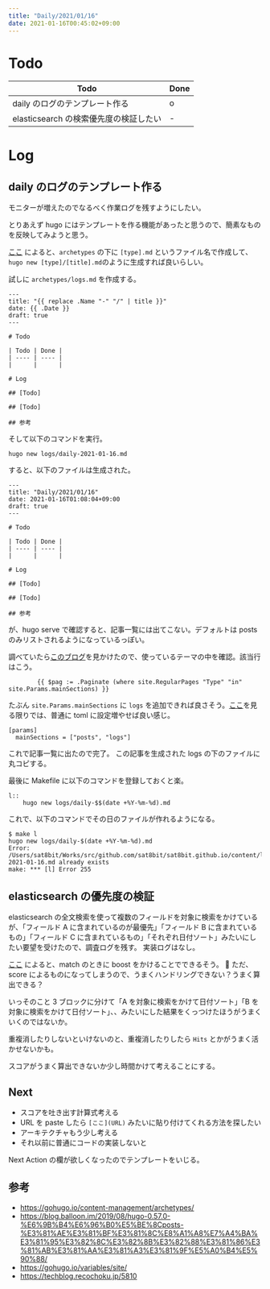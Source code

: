 ```yaml
---
title: "Daily/2021/01/16"
date: 2021-01-16T00:45:02+09:00
---
```


# Todo

| Todo                                   | Done |
| -------------------------------------- | ---- |
| daily のログのテンプレート作る         | o    |
| elasticsearch の検索優先度の検証したい | -    |

# Log

## daily のログのテンプレート作る

モニターが増えたのでなるべく作業ログを残すようにしたい。

とりあえず hugo にはテンプレートを作る機能があったと思うので、簡素なものを反映してみようと思う。

[ここ](https://gohugo.io/content-management/archetypes/) によると、`archetypes` の下に `[type].md` というファイル名で作成して、`hugo new [type]/[title].md`のように生成すれば良いらしい。

試しに `archetypes/logs.md` を作成する。

```
---
title: "{{ replace .Name "-" "/" | title }}"
date: {{ .Date }}
draft: true
---

# Todo

| Todo | Done |
| ---- | ---- |
|      |      |

# Log

## [Todo]

## [Todo]

## 参考
```

そして以下のコマンドを実行。

```
hugo new logs/daily-2021-01-16.md
```

すると、以下のファイルは生成された。

```
---
title: "Daily/2021/01/16"
date: 2021-01-16T01:08:04+09:00
draft: true
---

# Todo

| Todo | Done |
| ---- | ---- |
|      |      |

# Log

## [Todo]

## [Todo]

## 参考
```

が、hugo serve で確認すると、記事一覧には出てこない。デフォルトは posts のみリストされるようになっているっぽい。

調べていたら[このブログ](https://blog.balloon.im/2019/08/hugo-0.57.0-%E6%9B%B4%E6%96%B0%E5%BE%8Cposts-%E3%81%AE%E3%81%BF%E3%81%8C%E8%A1%A8%E7%A4%BA%E3%81%95%E3%82%8C%E3%82%8B%E3%82%88%E3%81%86%E3%81%AB%E3%81%AA%E3%81%A3%E3%81%9F%E5%A0%B4%E5%90%88/)を見かけたので、使っているテーマの中を確認。該当行はこう。

```
        {{ $pag := .Paginate (where site.RegularPages "Type" "in" site.Params.mainSections) }}
```

たぶん `site.Params.mainSections` に `logs` を追加できれば良さそう。[ここ](https://gohugo.io/variables/site/)を見る限りでは、普通に toml に設定増やせば良い感じ。

```
[params]
  mainSections = ["posts", "logs"]
```

これで記事一覧に出たので完了。
この記事を生成された logs の下のファイルに丸コピする。

最後に Makefile に以下のコマンドを登録しておくと楽。

```
l::
	hugo new logs/daily-$$(date +%Y-%m-%d).md
```

これで、以下のコマンドでその日のファイルが作れるようになる。

```
$ make l
hugo new logs/daily-$(date +%Y-%m-%d).md
Error: /Users/sat8bit/Works/src/github.com/sat8bit/sat8bit.github.io/content/logs/daily-2021-01-16.md already exists
make: *** [l] Error 255
```

## elasticsearch の優先度の検証

elasticsearch の全文検索を使って複数のフィールドを対象に検索をかけているが、「フィールド A に含まれているのが最優先」「フィールド B に含まれているもの」「フィールド C に含まれているもの」「それぞれ日付ソート」みたいにしたい要望を受けたので、調査ログを残す。
実装ログはなし。

[ここ](https://techblog.recochoku.jp/5810) によると、match のときに boost をかけることでできるそう。

ただ、score によるものになってしまうので、うまくハンドリングできない？うまく算出できる？

いっそのこと 3 ブロックに分けて「A を対象に検索をかけて日付ソート」「B を対象に検索をかけて日付ソート」、、みたいにした結果をくっつけたほうがうまくいくのではないか。

重複消したりしないといけないのと、重複消したりしたら `Hits` とかがうまく活かせないかも。

スコアがうまく算出できないか少し時間かけて考えることにする。

## Next

- スコアを吐き出す計算式考える
- URL を paste したら `[ここ](URL)` みたいに貼り付けてくれる方法を探したい
- アーキテクチャもう少し考える
- それ以前に普通にコードの実装しないと

Next Action の欄が欲しくなったのでテンプレートをいじる。

## 参考

- https://gohugo.io/content-management/archetypes/
- https://blog.balloon.im/2019/08/hugo-0.57.0-%E6%9B%B4%E6%96%B0%E5%BE%8Cposts-%E3%81%AE%E3%81%BF%E3%81%8C%E8%A1%A8%E7%A4%BA%E3%81%95%E3%82%8C%E3%82%8B%E3%82%88%E3%81%86%E3%81%AB%E3%81%AA%E3%81%A3%E3%81%9F%E5%A0%B4%E5%90%88/
- https://gohugo.io/variables/site/
- https://techblog.recochoku.jp/5810
